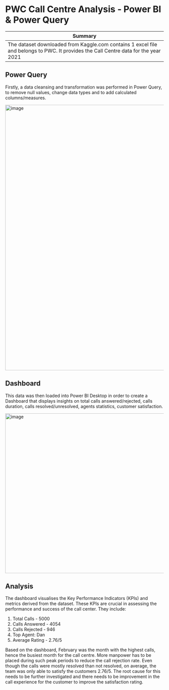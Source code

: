 # PWC Call Centre Analysis - Power BI & Power Query

| Summary | 
| ----------- | 
|The dataset downloaded from Kaggle.com contains 1 excel file and belongs to PWC. It provides the Call Centre data  for the year 2021|

## Power Query 
Firstly, a data cleansing and transformation was performed in Power Query, to remove null values, change data types and to add calculated columns/measures.

<img width="844" alt="image" src="https://github.com/Kshaamini/PWC-Call-Centre-Analysis---Power-Query-Power-BI/assets/139740694/359a3f5f-1925-4281-b192-96ba80931fda">

## Dashboard 
This data was then loaded into Power BI Desktop in order to create a Dashboard that displays insights on total calls answered/rejected, calls duration, calls resolved/unresolved, agents statistics, customer satisfaction.

<img width="508" alt="image" src="https://github.com/Kshaamini/PWC-Call-Centre-Analysis---Power-Query-Power-BI/assets/139740694/e15790f9-b3a6-4ef3-947d-7fa42c157495">

## Analysis
The dashboard visualises the Key Performance Indicators (KPIs) and metrics derived from the dataset. These KPIs are crucial in assessing the performance and success of the call center.
They include:
1. Total Calls - 5000
2. Calls Answered - 4054
3. Calls Rejected - 946
4. Top Agent: Dan 
5. Average Rating - 2.76/5

Based on the dashboard, February was the month with the highest calls, hence the busiest month for the call centre. More manpower has to be placed during such peak periods to reduce the call rejection rate.
Even though the calls were mostly resolved than not resolved, on average, the team was only able to satisfy the customers 2.76/5. The root cause for this needs to be further investigated and there needs to be improvement in the call experience for the customer to improve the satisfaction rating.


